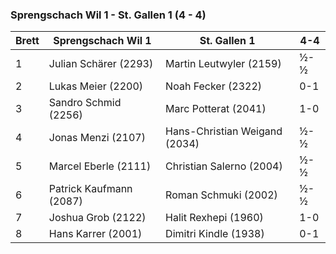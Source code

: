 ### Sprengschach Wil 1 - St. Gallen 1 (4 - 4)

| Brett | Sprengschach Wil 1      | St. Gallen 1                  | 4-4 |
|-------|-------------------------|-------------------------------|-----|
| 1     | Julian Schärer (2293)   | Martin Leutwyler (2159)       | ½-½ |
| 2     | Lukas Meier (2200)      | Noah Fecker (2322)            | 0-1 |
| 3     | Sandro Schmid (2256)    | Marc Potterat (2041)          | 1-0 |
| 4     | Jonas Menzi (2107)      | Hans-Christian Weigand (2034) | ½-½ |
| 5     | Marcel Eberle (2111)    | Christian Salerno (2004)      | ½-½ |
| 6     | Patrick Kaufmann (2087) | Roman Schmuki (2002)          | ½-½ |
| 7     | Joshua Grob (2122)      | Halit Rexhepi (1960)          | 1-0 |
| 8     | Hans Karrer (2001)      | Dimitri Kindle (1938)         | 0-1 |
